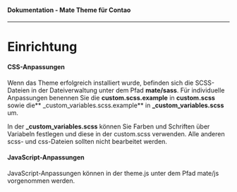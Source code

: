 #### Dokumentation - Mate Theme für Contao

---

# Einrichtung

#### CSS-Anpassungen

Wenn das Theme erfolgreich installiert wurde, befinden sich die SCSS-Dateien in der Dateiverwaltung unter dem Pfad **mate/sass**. Für individuelle Anpassungen benennen Sie die **custom.scss.example** in **custom.scss** sowie die** \_custom\_variables.scss.example** in **\_custom\_variables.scss** um.

In der **\_custom\_variables.scss** können Sie Farben und Schriften über Variabeln festlegen und diese in der custom.scss verwenden. Alle anderen scss- und css-Dateien sollten nicht bearbeitet werden.

#### JavaScript-Anpassungen

JavaScript-Anpassungen können in der theme.js unter dem Pfad mate/js vorgenommen werden.

